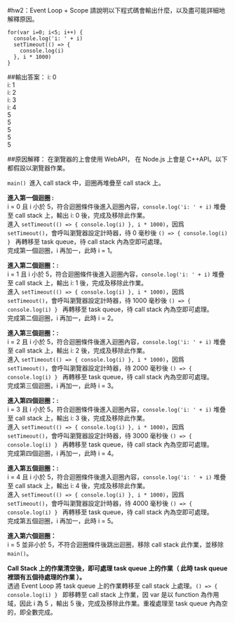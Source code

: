 #hw2：Event Loop + Scope
請說明以下程式碼會輸出什麼，以及盡可能詳細地解釋原因。

```
for(var i=0; i<5; i++) {
  console.log('i: ' + i)
  setTimeout(() => {
    console.log(i)
  }, i * 1000)
}
```
##輸出答案：
i: 0<br/>i: 1<br/>i: 2<br/>i: 3<br/>i: 4<br/>5<br/>5<br/>5<br/>5<br/>5

##原因解釋：
在瀏覽器的上會使用 WebAPI， 在 Node.js 上會是 C++API。以下都假設以瀏覽器作業。

`main() `進入 call stack 中，迴圈再堆疊至 call stack 上。

**進入第一個迴圈 :<br/>**
i = 0 且 i 小於 5，符合迴圈條件後進入迴圈內容，`console.log('i: ' + i)` 堆疊至 call stack 上，輸出 i: 0 後，完成及移除此作業。</br>
進入 `setTimeout(() => { console.log(i) }, i * 1000)`，因爲 `setTimeout()`，會呼叫瀏覽器設定計時器，待 0 毫秒後 `() => { console.log(i) } ` 再轉移至 task queue，待 call stack 內為空即可處理。</br>
完成第一個迴圈，i 再加一，此時 i = 1。

**進入第二個迴圈：:<br/>**
i = 1 且 i 小於 5，符合迴圈條件後進入迴圈內容，`console.log('i: ' + i)` 堆疊至 call stack 上，輸出 i: 1 後，完成及移除此作業。</br>
進入 `setTimeout(() => { console.log(i) }, i * 1000)`，因爲 `setTimeout()`，會呼叫瀏覽器設定計時器，待 1000 毫秒後 `() => { console.log(i) } ` 再轉移至 task queue，待 call stack 內為空即可處理。</br>
完成第二個迴圈，i 再加一，此時 i = 2。

**進入第三個迴圈：:<br/>**
i = 2 且 i 小於 5，符合迴圈條件後進入迴圈內容，`console.log('i: ' + i)` 堆疊至 call stack 上，輸出 i: 2 後，完成及移除此作業。</br>
進入 `setTimeout(() => { console.log(i) }, i * 1000)`，因爲 `setTimeout()`，會呼叫瀏覽器設定計時器，待 2000 毫秒後 `() => { console.log(i) } ` 再轉移至 task queue，待 call stack 內為空即可處理。</br>
完成第三個迴圈，i 再加一，此時 i = 3。

**進入第四個迴圈：:<br/>**
i = 3 且 i 小於 5，符合迴圈條件後進入迴圈內容，`console.log('i: ' + i)` 堆疊至 call stack 上，輸出 i: 3 後，完成及移除此作業。</br>
進入 `setTimeout(() => { console.log(i) }, i * 1000)`，因爲 `setTimeout()`，會呼叫瀏覽器設定計時器，待 3000 毫秒後 `() => { console.log(i) } ` 再轉移至 task queue，待 call stack 內為空即可處理。</br>
完成第四個迴圈，i 再加一，此時 i = 4。

**進入第五個迴圈：:<br/>**
i = 4 且 i 小於 5，符合迴圈條件後進入迴圈內容，`console.log('i: ' + i)` 堆疊至 call stack 上，輸出 i: 4 後，完成及移除此作業。</br>
進入 `setTimeout(() => { console.log(i) }, i * 1000)`，因爲 `setTimeout()`，會呼叫瀏覽器設定計時器，待 4000 毫秒後 `() => { console.log(i) } ` 再轉移至 task queue，待 call stack 內為空即可處理。</br>
完成第五個迴圈，i 再加一，此時 i = 5。

**進入第六個迴圈：<br/>**
i = 5 並非小於 5，不符合迴圈條件後跳出迴圈，移除 call stack 此作業，並移除 `main()`。

**Call Stack 上的作業清空後，即可處理 task queue 上的作業（ 此時 task queue 裡頭有五個待處理的作業 ）。<br/>**
透過 Event Loop 將 task queue 上的作業轉移至 call stack 上處理。`() => { console.log(i) } ` 即移轉至 call stack 上作業，因 var 是以 function 為作用域，因此 i 為 5 ，輸出 5 後，完成及移除此作業。重複處理至 task queue 內為空的，即全數完成。